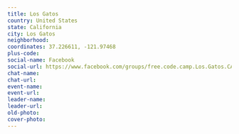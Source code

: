 ```yaml
---
title: Los Gatos
country: United States
state: California
city: Los Gatos
neighborhood: 
coordinates: 37.226611, -121.97468
plus-code:
social-name: Facebook
social-url: https://www.facebook.com/groups/free.code.camp.Los.Gatos.CA
chat-name:
chat-url:
event-name:
event-url:
leader-name:
leader-url:
old-photo: 
cover-photo:
---
```

